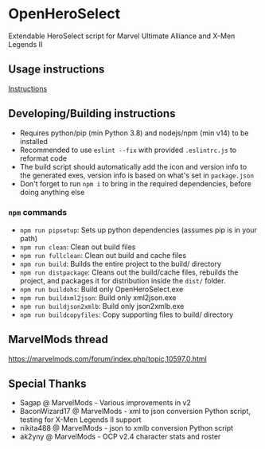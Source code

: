 # OpenHeroSelect
Extendable HeroSelect script for Marvel Ultimate Alliance and X-Men Legends II

## Usage instructions
[Instructions](help_files/)

## Developing/Building instructions
* Requires python/pip (min Python 3.8) and nodejs/npm (min v14) to be installed
* Recommended to use `eslint --fix` with provided `.eslintrc.js` to reformat code
* The build script should automatically add the icon and version info to the generated exes, version info is based on what's set in `package.json`
* Don't forget to run `npm i` to bring in the required dependencies, before doing anything else

### `npm` commands
* `npm run pipsetup`: Sets up python dependencies (assumes pip is in your path)
* `npm run clean`: Clean out build files
* `npm run fullclean`: Clean out build and cache files
* `npm run build`: Builds the entire project to the build/ directory
* `npm run distpackage`: Cleans out the build/cache files, rebuilds the project, and packages it for distribution inside the `dist/` folder.
* `npm run buildohs`: Build only OpenHeroSelect.exe
* `npm run buildxml2json`: Build only xml2json.exe
* `npm run buildjson2xmlb`: Build only json2xmlb.exe
* `npm run buildcopyfiles`: Copy supporting files to build/ directory


## MarvelMods thread
https://marvelmods.com/forum/index.php/topic,10597.0.html

## Special Thanks
* Sagap @ MarvelMods - Various improvements in v2
* BaconWizard17 @ MarvelMods - xml to json conversion Python script, testing for X-Men Legends II support
* nikita488 @ MarvelMods - json to xmlb conversion Python script
* ak2yny @ MarvelMods - OCP v2.4 character stats and roster
